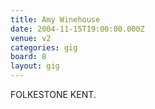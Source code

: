 ```yaml
---
title: Amy Winehouse
date: 2004-11-15T19:00:00.000Z
venue: v2
categories: gig
board: 8
layout: gig
---
```

FOLKESTONE KENT.